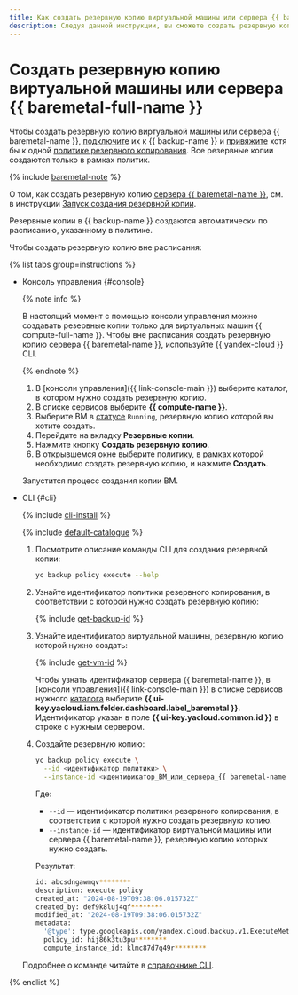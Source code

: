 ```yaml
---
title: Как создать резервную копию виртуальной машины или сервера {{ baremetal-full-name }} в {{ backup-full-name }}
description: Следуя данной инструкции, вы сможете создать резервную копию виртуальной машины или сервера {{ baremetal-name }}.
---
```


# Создать резервную копию виртуальной машины или сервера {{ baremetal-full-name }}

Чтобы создать резервную копию виртуальной машины или сервера {{ baremetal-name }}, [подключите](../../concepts/vm-connection.md) их к {{ backup-name }} и [привяжите](../policy-vm/attach-and-detach-vm.md#attach-vm) хотя бы к одной [политике резервного копирования](../../concepts/policy.md). Все резервные копии создаются только в рамках политик.

{% include [baremetal-note](../../../_includes/backup/baremetal-note.md) %}

О том, как создать резервную копию [сервера {{ baremetal-name }}](../../../baremetal/concepts/servers.md), см. в инструкции [Запуск создания резервной копии](../backup-baremetal/backup-baremetal.md#execute-policy).

Резервные копии в {{ backup-name }} создаются автоматически по расписанию, указанному в политике.

Чтобы создать резервную копию вне расписания:

{% list tabs group=instructions %}

- Консоль управления {#console}

  {% note info %}

  В настоящий момент с помощью консоли управления можно создавать резервные копии только для виртуальных машин {{ compute-full-name }}. Чтобы вне расписания создать резервную копию сервера {{ baremetal-name }}, используйте {{ yandex-cloud }} CLI.

  {% endnote %}

  1. В [консоли управления]({{ link-console-main }}) выберите каталог, в котором нужно создать резервную копию.
  1. В списке сервисов выберите **{{ compute-name }}**.
  1. Выберите ВМ в [статусе](../../../compute/concepts/vm-statuses.md#list-of-statuses) `Running`, резервную копию которой вы хотите создать.
  1. Перейдите на вкладку **Резервные копии**.
  1. Нажмите кнопку **Создать резервную копию**.
  1. В открывшемся окне выберите политику, в рамках которой необходимо создать резервную копию, и нажмите **Создать**.

  Запустится процесс создания копии ВМ.

- CLI {#cli}

  {% include [cli-install](../../../_includes/cli-install.md) %}

  {% include [default-catalogue](../../../_includes/default-catalogue.md) %}

  1. Посмотрите описание команды CLI для создания резервной копии:

      ```bash
      yc backup policy execute --help
      ```

  1. Узнайте идентификатор политики резервного копирования, в соответствии с которой нужно создать резервную копию:

      {% include [get-backup-id](../../../_includes/backup/operations/get-policy-id.md) %}

  1. Узнайте идентификатор виртуальной машины, резервную копию которой нужно создать:

      {% include [get-vm-id](../../../_includes/backup/operations/get-vm-id.md) %}

      Чтобы узнать идентификатор сервера {{ baremetal-name }}, в [консоли управления]({{ link-console-main }}) в списке сервисов нужного [каталога](../../../resource-manager/concepts/resources-hierarchy.md#folder) выберите **{{ ui-key.yacloud.iam.folder.dashboard.label_baremetal }}**. Идентификатор указан в поле **{{ ui-key.yacloud.common.id }}** в строке с нужным сервером.

  1. Создайте резервную копию:

      ```bash
      yc backup policy execute \
        --id <идентификатор_политики> \
        --instance-id <идентификатор_ВМ_или_сервера_{{ baremetal-name }}>
      ```

      Где:

      * `--id` — идентификатор политики резервного копирования, в соответствии с которой нужно создать резервную копию.
      * `--instance-id` — идентификатор виртуальной машины или сервера {{ baremetal-name }}, резервную копию которых нужно создать.

      Результат:

      ```bash
      id: abcsdngawmqv********
      description: execute policy
      created_at: "2024-08-19T09:38:06.015732Z"
      created_by: def9k8luj4qf********
      modified_at: "2024-08-19T09:38:06.015732Z"
      metadata:
        '@type': type.googleapis.com/yandex.cloud.backup.v1.ExecuteMetadata
        policy_id: hij86k3tu3pu********
        compute_instance_id: klmc87d7q49r********
      ```

  Подробнее о команде читайте в [справочнике CLI](../../../cli/cli-ref/backup/cli-ref/policy/execute.md).

{% endlist %}